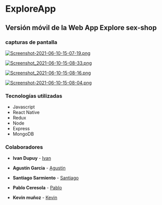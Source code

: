 # ExploreApp

## Versión móvil de la Web App Explore sex-shop 

### capturas de pantalla

[![Screenshot-2021-06-10-15-07-19.png](https://i.postimg.cc/c4nhrPBS/Screenshot-2021-06-10-15-07-19.png)](https://postimg.cc/tY9WcScS)

[![Screenshot_2021-06-10-15-08-33.png](https://i.postimg.cc/HWK3WT5z/Screenshot_2021-06-10-15-08-33.png)](https://postimg.cc/z3CT0ZxH)

[![Screenshot_2021-06-10-15-08-16.png](https://i.postimg.cc/nrskKW8q/Screenshot_2021-06-10-15-08-16.png)](https://postimg.cc/RJBK4XZ0)

[![Screenshot-2021-06-10-15-08-04.png](https://i.postimg.cc/1XLKvKP2/Screenshot-2021-06-10-15-08-04.png)](https://postimg.cc/sG4SX7M4)

### Tecnologías utilizadas

* Javascript
* React Native
* Redux
* Node 
* Express
* MongoDB

### Colaboradores

* **Ivan Dupuy** - [Ivan](https://github.com/dupuyivan)

* **Agustín Garcia** - [Agustin](https://github.com/AgustinGarciaDev)
* **Santiago Sarmiento** - [Santiago](https://github.com/SantiSarmiento)
* **Pablo Ceresola** - [Pablo](https://github.com/PabloCeresola)

* **Kevin muñoz** - [Kevin](https://github.com/KevinAsk47)